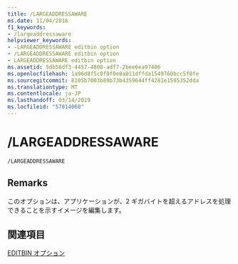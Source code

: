 ```yaml
---
title: /LARGEADDRESSAWARE
ms.date: 11/04/2016
f1_keywords:
- /largeaddressaware
helpviewer_keywords:
- -LARGEADDRESSAWARE editbin option
- /LARGEADDRESSAWARE editbin option
- LARGEADDRESSAWARE editbin option
ms.assetid: 5db58df3-4457-4808-adf7-2bee6ea97486
ms.openlocfilehash: 1a96d8f5c0f0f0e8a011dffda1549760bcc5f0fe
ms.sourcegitcommit: 8105b7003b89b73b4359644ff4281e1595352dda
ms.translationtype: MT
ms.contentlocale: ja-JP
ms.lasthandoff: 03/14/2019
ms.locfileid: "57814060"
---
```

# <a name="largeaddressaware"></a>/LARGEADDRESSAWARE

```
/LARGEADDRESSAWARE
```

## <a name="remarks"></a>Remarks

このオプションは、アプリケーションが、2 ギガバイトを超えるアドレスを処理できることを示すイメージを編集します。

## <a name="see-also"></a>関連項目

[EDITBIN オプション](editbin-options.md)
